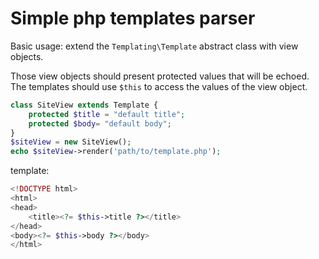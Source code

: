 # Simple php templates parser

Basic usage: extend the ```Templating\Template``` abstract class with view objects.

Those view objects should present protected values that will be echoed. The templates should use ```$this``` to access the values of the view object.

```php
class SiteView extends Template {
    protected $title = "default title";
    protected $body= "default body";
}
$siteView = new SiteView();
echo $siteView->render('path/to/template.php');
```

template:

```php
<!DOCTYPE html>
<html>
<head>
	<title><?= $this->title ?></title>
</head>
<body><?= $this->body ?></body>
</html>
```